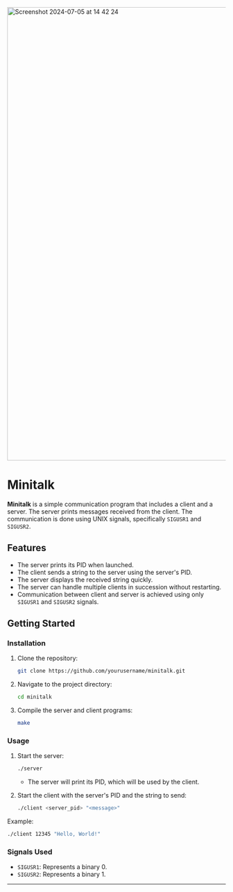 <img width="1045" alt="Screenshot 2024-07-05 at 14 42 24" src="https://github.com/mifavoyke/Minitalk/assets/159483969/01d34b74-5070-4f30-8845-5b469af0c350">

# **Minitalk**

**Minitalk** is a simple communication program that includes a client and a server. The server prints messages received from the client. The communication is done using UNIX signals, specifically `SIGUSR1` and `SIGUSR2`.

## **Features**

- The server prints its PID when launched.
- The client sends a string to the server using the server's PID.
- The server displays the received string quickly.
- The server can handle multiple clients in succession without restarting.
- Communication between client and server is achieved using only `SIGUSR1` and `SIGUSR2` signals.

## **Getting Started**

### **Installation**

1. Clone the repository:
    ```sh
    git clone https://github.com/yourusername/minitalk.git
    ```
2. Navigate to the project directory:
    ```sh
    cd minitalk
    ```
3. Compile the server and client programs:
    ```sh
    make
    ```

### **Usage**

1. Start the server:
    ```sh
    ./server
    ```
   - The server will print its PID, which will be used by the client.

2. Start the client with the server's PID and the string to send:
    ```sh
    ./client <server_pid> "<message>"
    ```

Example:
   ```sh
   ./client 12345 "Hello, World!"
   ```

### **Signals Used**

- `SIGUSR1`: Represents a binary 0.
- `SIGUSR2`: Represents a binary 1.

---
